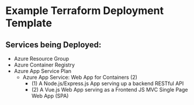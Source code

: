 # Example Terraform Deployment Template

## Services being Deployed:

- Azure Resource Group
- Azure Container Registry
- Azure App Service Plan
    - Azure App Service: Web App for Containers (2)
      - (1) A Node.js/Express.js App serving up a backend RESTful API
      - (2) A Vue.js Web App serving as a Frontend JS MVC Single Page Web App (SPA)